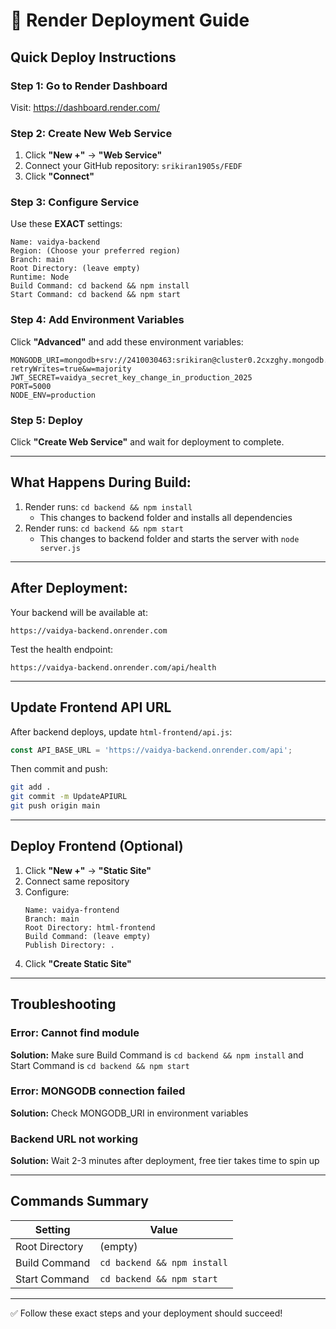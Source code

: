 # 🚀 Render Deployment Guide

## Quick Deploy Instructions

### Step 1: Go to Render Dashboard
Visit: https://dashboard.render.com/

### Step 2: Create New Web Service

1. Click **"New +"** → **"Web Service"**
2. Connect your GitHub repository: `srikiran1905s/FEDF`
3. Click **"Connect"**

### Step 3: Configure Service

Use these **EXACT** settings:

```
Name: vaidya-backend
Region: (Choose your preferred region)
Branch: main
Root Directory: (leave empty)
Runtime: Node
Build Command: cd backend && npm install
Start Command: cd backend && npm start
```

### Step 4: Add Environment Variables

Click **"Advanced"** and add these environment variables:

```
MONGODB_URI=mongodb+srv://2410030463:srikiran@cluster0.2cxzghy.mongodb.net/vaidya?retryWrites=true&w=majority
JWT_SECRET=vaidya_secret_key_change_in_production_2025
PORT=5000
NODE_ENV=production
```

### Step 5: Deploy

Click **"Create Web Service"** and wait for deployment to complete.

---

## What Happens During Build:

1. Render runs: `cd backend && npm install`
   - This changes to backend folder and installs all dependencies
2. Render runs: `cd backend && npm start`
   - This changes to backend folder and starts the server with `node server.js`

---

## After Deployment:

Your backend will be available at:
```
https://vaidya-backend.onrender.com
```

Test the health endpoint:
```
https://vaidya-backend.onrender.com/api/health
```

---

## Update Frontend API URL

After backend deploys, update `html-frontend/api.js`:

```javascript
const API_BASE_URL = 'https://vaidya-backend.onrender.com/api';
```

Then commit and push:
```bash
git add .
git commit -m UpdateAPIURL
git push origin main
```

---

## Deploy Frontend (Optional)

1. Click **"New +"** → **"Static Site"**
2. Connect same repository
3. Configure:
   ```
   Name: vaidya-frontend
   Branch: main
   Root Directory: html-frontend
   Build Command: (leave empty)
   Publish Directory: .
   ```
4. Click **"Create Static Site"**

---

## Troubleshooting

### Error: Cannot find module
**Solution:** Make sure Build Command is `cd backend && npm install` and Start Command is `cd backend && npm start`

### Error: MONGODB connection failed
**Solution:** Check MONGODB_URI in environment variables

### Backend URL not working
**Solution:** Wait 2-3 minutes after deployment, free tier takes time to spin up

---

## Commands Summary

| Setting | Value |
|---------|-------|
| Root Directory | (empty) |
| Build Command | `cd backend && npm install` |
| Start Command | `cd backend && npm start` |

---

✅ Follow these exact steps and your deployment should succeed!
